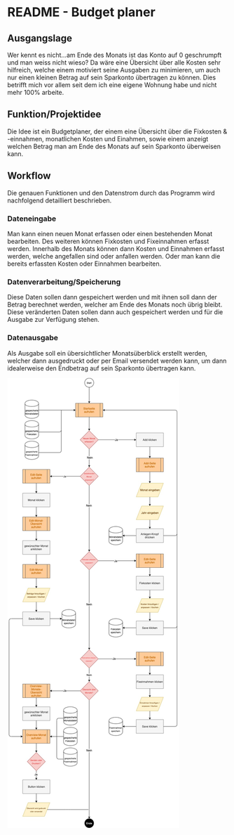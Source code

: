 # README - Budget planer

## Ausgangslage
Wer kennt es nicht...am Ende des Monats ist das Konto auf 0 geschrumpft und man weiss nicht wieso? Da wäre eine Übersicht über alle Kosten sehr hilfreich, welche einem motiviert seine Ausgaben zu minimieren, um auch nur einen kleinen Betrag auf sein Sparkonto übertragen zu können. Dies betrifft mich vor allem seit dem ich eine eigene Wohnung habe und nicht mehr 100% arbeite.

## Funktion/Projektidee
Die Idee ist ein Budgetplaner, der einem eine Übersicht über die Fixkosten & -einnahmen, monatlichen Kosten und Einahmen, sowie einem anzeigt welchen Betrag man am Ende des Monats auf sein Sparkonto überweisen kann.

## Workflow
Die genauen Funktionen und den Datenstrom durch das Programm wird nachfolgend detailliert beschrieben.

### Dateneingabe
Man kann einen neuen Monat erfassen oder einen bestehenden Monat bearbeiten. Des weiteren können Fixkosten und Fixeinnahmen erfasst werden. Innerhalb des Monats können dann Kosten und Einnahmen erfasst werden, welche angefallen sind oder anfallen werden. Oder man kann die bereits erfassten Kosten oder Einnahmen bearbeiten.

### Datenverarbeitung/Speicherung
Diese Daten sollen dann gespeichert werden und mit ihnen soll dann der Betrag berechnet werden, welcher am Ende des Monats noch übrig bleibt. Diese veränderten Daten sollen dann auch gespeichert werden und für die Ausgabe zur Verfügung stehen.

### Datenausgabe
Als Ausgabe soll ein übersichtlicher Monatsüberblick erstellt werden, welcher dann ausgedruckt oder per Email versendet werden kann, um dann idealerweise den Endbetrag auf sein Sparkonto übertragen kann.

![Ablaufdiagramm](docs/bilder/Workflow.jpg)